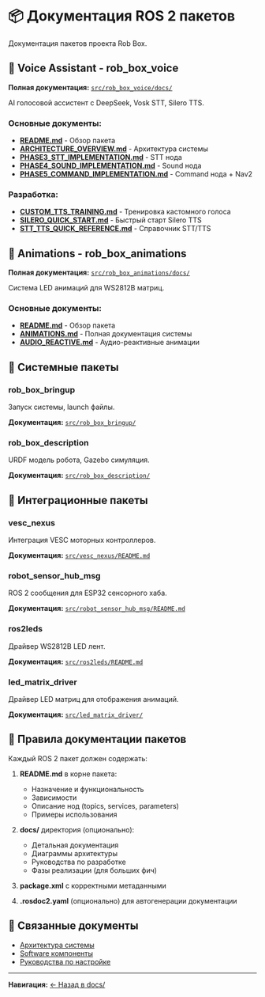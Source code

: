 # 📦 Документация ROS 2 пакетов

Документация пакетов проекта Rob Box.

## 🎤 Voice Assistant - rob_box_voice

**Полная документация:** [`src/rob_box_voice/docs/`](../../src/rob_box_voice/docs/)

AI голосовой ассистент с DeepSeek, Vosk STT, Silero TTS.

### Основные документы:
- [**README.md**](../../src/rob_box_voice/README.md) - Обзор пакета
- [**ARCHITECTURE_OVERVIEW.md**](../../src/rob_box_voice/docs/ARCHITECTURE_OVERVIEW.md) - Архитектура системы
- [**PHASE3_STT_IMPLEMENTATION.md**](../../src/rob_box_voice/docs/PHASE3_STT_IMPLEMENTATION.md) - STT нода
- [**PHASE4_SOUND_IMPLEMENTATION.md**](../../src/rob_box_voice/docs/PHASE4_SOUND_IMPLEMENTATION.md) - Sound нода
- [**PHASE5_COMMAND_IMPLEMENTATION.md**](../../src/rob_box_voice/docs/PHASE5_COMMAND_IMPLEMENTATION.md) - Command нода + Nav2

### Разработка:
- [**CUSTOM_TTS_TRAINING.md**](../../src/rob_box_voice/docs/CUSTOM_TTS_TRAINING.md) - Тренировка кастомного голоса
- [**SILERO_QUICK_START.md**](../../src/rob_box_voice/docs/SILERO_QUICK_START.md) - Быстрый старт Silero TTS
- [**STT_TTS_QUICK_REFERENCE.md**](../../src/rob_box_voice/docs/STT_TTS_QUICK_REFERENCE.md) - Справочник STT/TTS

## 🎨 Animations - rob_box_animations

**Полная документация:** [`src/rob_box_animations/docs/`](../../src/rob_box_animations/docs/)

Система LED анимаций для WS2812B матриц.

### Основные документы:
- [**README.md**](../README.md) - Обзор пакета
- [**ANIMATIONS.md**](../../src/rob_box_animations/docs/ANIMATIONS.md) - Полная документация системы
- [**AUDIO_REACTIVE.md**](../../src/rob_box_animations/AUDIO_REACTIVE.md) - Аудио-реактивные анимации

## 🚀 Системные пакеты

### rob_box_bringup
Запуск системы, launch файлы.

**Документация:** [`src/rob_box_bringup/`](../../src/rob_box_bringup/)

### rob_box_description
URDF модель робота, Gazebo симуляция.

**Документация:** [`src/rob_box_description/`](../../src/rob_box_description/)

## 🔌 Интеграционные пакеты

### vesc_nexus
Интеграция VESC моторных контроллеров.

**Документация:** [`src/vesc_nexus/README.md`](../../src/vesc_nexus/README.md)

### robot_sensor_hub_msg
ROS 2 сообщения для ESP32 сенсорного хаба.

**Документация:** [`src/robot_sensor_hub_msg/README.md`](../../src/robot_sensor_hub_msg/README.md)

### ros2leds
Драйвер WS2812B LED лент.

**Документация:** [`src/ros2leds/README.md`](../../src/ros2leds/README.md)

### led_matrix_driver
Драйвер LED матриц для отображения анимаций.

**Документация:** [`src/led_matrix_driver/`](../../src/led_matrix_driver/)

## 📝 Правила документации пакетов

Каждый ROS 2 пакет должен содержать:

1. **README.md** в корне пакета:
   - Назначение и функциональность
   - Зависимости
   - Описание нод (topics, services, parameters)
   - Примеры использования

2. **docs/** директория (опционально):
   - Детальная документация
   - Диаграммы архитектуры
   - Руководства по разработке
   - Фазы реализации (для больших фич)

3. **package.xml** с корректными метаданными

4. **.rosdoc2.yaml** (опционально) для автогенерации документации

## 🔗 Связанные документы

- [Архитектура системы](../architecture/SYSTEM_OVERVIEW.md)
- [Software компоненты](../architecture/SOFTWARE.md)
- [Руководства по настройке](../guides/)

---

**Навигация:** [← Назад в docs/](../README.md)
